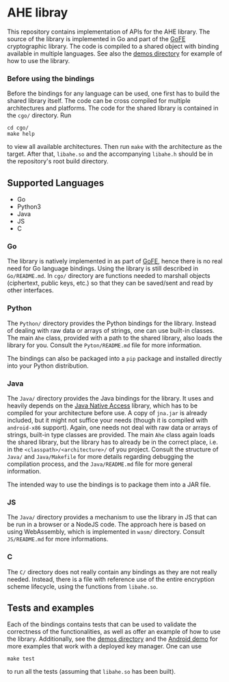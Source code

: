 # AHE libray

This repository contains implementation of APIs for the AHE library. The source 
of the library is implemented in Go and part of the [GoFE](https://github.com/fentec-project/gofe)
cryptographic library. The code is compiled to a shared object with binding available in
multiple languages. See also the [demos directory](../ahe-demo) for example of how to use the
library.


### Before using the bindings

Before the bindings for any language can be used, one first has to build
the shared library itself. The code can be cross compiled for multiple
architectures and platforms.
The code for the shared library is contained in the
`cgo/` directory. Run
```
cd cgo/
make help
```
to view all available architectures. Then run `make` with the architecture as
the target. After that, `libahe.so` and the accompanying `libahe.h` should be
in the repository's root build directory.

## Supported Languages

* Go
* Python3
* Java
* JS
* C

### Go

The library is natively implemented in as part of [GoFE](https://github.com/fentec-project/gofe),
hence there is no real need for Go language bindings. Using the library is still
described in `Go/README.md`. In `cgo/` directory are functions needed to marshall
objects (ciphertext, public keys, etc.) so that they can be saved/sent and read by
other interfaces.


### Python

The `Python/` directory provides the Python bindings for the library. Instead
of dealing with raw data or arrays of strings, one can use built-in classes.
The main `Ahe` class, provided with a path to the shared library, also loads
the library for you. Consult the `Pyton/README.md` file for more information.

The bindings can also be packaged into a `pip` package and installed directly
into your Python distribution.

### Java

The `Java/` directory provides the Java bindings for the library. It uses and
heavily depends on the
[Java Native Access](https://github.com/java-native-access/jna)
library, which has to be compiled for your architecture before use. A copy of
`jna.jar` is already included, but it might not suffice your needs (though it
is compiled with `android-x86` support). Again, one needs not deal with raw
data or arrays of strings, built-in type classes are provided. The main `Ahe`
class again loads the shared library, but the library has to already be in the
correct place, i.e. in the `<classpath>/<architecture>/` of you project.
Consult the structure of `Java/` and `Java/Makefile` for more details regarding
debugging the compilation process, and the `Java/README.md` file for more
general information.

The intended way to use the bindings is to package them into a JAR file.

### JS

The `Java/` directory provides a mechanism to use the library in JS that can be
run in a browser or a NodeJS code. The approach here is based on using WebAssembly,
which is implemented in `wasm/` directory. Consult `JS/README.md` for more informations.

### C

The `C/` directory does not really contain any bindings as they are not really
needed. Instead, there is a file with reference use of the entire encryption
scheme lifecycle, using the functions from `libahe.so`.

## Tests and examples

Each of the bindings contains tests that can be used to validate the correctness of the
functionalities, as well as offer an example of how to use the library. Additionally,
see the [demos directory](../ahe-demo) and the [Android demo](../ahe-android-app-demo)
for more examples that work with a deployed key manager. One can use
```
make test
```
to run all the tests (assuming that `libahe.so` has been built).
